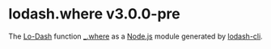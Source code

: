 # lodash.where v3.0.0-pre

The [Lo-Dash](https://lodash.com/) function [_.where](http://lodash.com/docs#where) as a [Node.js](http://nodejs.org/) module generated by [lodash-cli](https://www.npmjs.com/package/lodash-cli).
